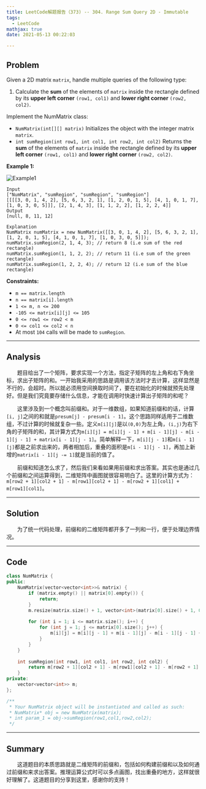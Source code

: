 ```yaml
---
title: LeetCode解题报告（373) -- 304. Range Sum Query 2D - Immutable
tags:
  - LeetCode
mathjax: true
date: 2021-05-13 00:22:03

---
```


## Problem

Given a 2D matrix `matrix`, handle multiple queries of the following type:

1. Calculate the **sum** of the elements of `matrix` inside the rectangle defined by its **upper left corner** `(row1, col1)` and **lower right corner** `(row2, col2)`.

Implement the NumMatrix class:

- `NumMatrix(int[][] matrix)` Initializes the object with the integer matrix `matrix`.
- `int sumRegion(int row1, int col1, int row2, int col2)` Returns the **sum** of the elements of `matrix` inside the rectangle defined by its **upper left corner** `(row1, col1)` and **lower right corner** `(row2, col2)`.

<!-- more -->

**Example 1:**

![Example1](https://assets.leetcode.com/uploads/2021/03/14/sum-grid.jpg)

```
Input
["NumMatrix", "sumRegion", "sumRegion", "sumRegion"]
[[[[3, 0, 1, 4, 2], [5, 6, 3, 2, 1], [1, 2, 0, 1, 5], [4, 1, 0, 1, 7], [1, 0, 3, 0, 5]]], [2, 1, 4, 3], [1, 1, 2, 2], [1, 2, 2, 4]]
Output
[null, 8, 11, 12]

Explanation
NumMatrix numMatrix = new NumMatrix([[3, 0, 1, 4, 2], [5, 6, 3, 2, 1], [1, 2, 0, 1, 5], [4, 1, 0, 1, 7], [1, 0, 3, 0, 5]]);
numMatrix.sumRegion(2, 1, 4, 3); // return 8 (i.e sum of the red rectangle)
numMatrix.sumRegion(1, 1, 2, 2); // return 11 (i.e sum of the green rectangle)
numMatrix.sumRegion(1, 2, 2, 4); // return 12 (i.e sum of the blue rectangle)
```



**Constraints:**

- `m == matrix.length`
- `n == matrix[i].length`
- `1 <= m, n <= 200`
- `-105 <= matrix[i][j] <= 105`
- `0 <= row1 <= row2 < m`
- `0 <= col1 <= col2 < n`
- At most `104` calls will be made to `sumRegion`.

------

## Analysis

&emsp;&emsp;题目给出了一个矩阵，要求实现一个方法，指定子矩阵的左上角和右下角坐标，求出子矩阵的和。一开始我采用的思路是调用该方法时才去计算，这样显然是不行的，会超时。所以就必须用空间换取时间了，要在初始化的时候就预先处理好。但是我们究竟要存储什么信息，才能在调用时快速计算出子矩阵的和呢？

&emsp;&emsp;这里涉及到一个概念叫前缀和。对于一维数组，如果知道前缀和的话，计算`[i, j]`之间的和就是`presum[j] - presum[i - 1]`。这个思路同样适用于二维数组，不过计算的时候就复杂一些。定义`m[i][j]`是以`(0,0)`为左上角，`(i,j)`为右下角的子矩阵的和，其计算方式为`m[i][j] = m[i][j - 1] + m[i - 1][j] - m[i - 1][j - 1] + matrix[i - 1][j - 1]`。简单解释一下，`m[i][j - 1]`和`m[i - 1][j]`都是之前求出来的，两者相加后，重叠的面积是`m[i - 1][j - 1]`，再加上新增的`matrix[i - 1][j -= 1]`就是当前的值了。

&emsp;&emsp;前缀和知道怎么求了，然后我们来看如果用前缀和求出答案。其实也是通过几个前缀和之间运算得到，二维矩阵中画图就很容易明白了。这里的计算方式为：`m[row2 + 1][col2 + 1] - m[row1][col2 + 1] - m[row2 + 1][col1] + m[row1][col1]`。

------

## Solution

&emsp;&emsp;为了统一代码处理，前缀和的二维矩阵都开多了一列和一行，便于处理边界情况。

------

## Code

```c++
class NumMatrix {
public:
    NumMatrix(vector<vector<int>>& matrix) {
        if (matrix.empty() || matrix[0].empty()) {
            return;
        }
        m.resize(matrix.size() + 1, vector<int>(matrix[0].size() + 1, 0));
        
        for (int i = 1; i <= matrix.size(); i++) {
            for (int j = 1; j <= matrix[0].size(); j++) {
                m[i][j] = m[i][j - 1] + m[i - 1][j] - m[i - 1][j - 1] + matrix[i - 1][j - 1];
            }
        }
    }
    
    int sumRegion(int row1, int col1, int row2, int col2) {
        return m[row2 + 1][col2 + 1] - m[row1][col2 + 1] - m[row2 + 1][col1] + m[row1][col1];
    }
private:
    vector<vector<int>> m;
};

/**
 * Your NumMatrix object will be instantiated and called as such:
 * NumMatrix* obj = new NumMatrix(matrix);
 * int param_1 = obj->sumRegion(row1,col1,row2,col2);
 */
```

------

## Summary

&emsp;&emsp;这道题目的本质思路就是二维矩阵的前缀和，包括如何构建前缀和以及如何通过前缀和来求出答案。推理运算公式时可以多点画图，找出重叠的地方，这样就很好理解了。这道题目的分享到这里，感谢你的支持！
